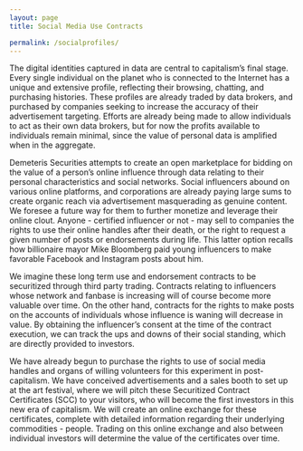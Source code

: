 ```yaml
---
layout: page
title: Social Media Use Contracts

permalink: /socialprofiles/
---
```


The digital identities captured in data are central to capitalism’s final stage. Every single individual on the planet who is connected to the Internet has a unique and extensive profile, reflecting their browsing, chatting, and purchasing histories. These profiles are already traded by data brokers, and purchased by companies seeking to increase the accuracy of their advertisement targeting. Efforts are already being made to allow individuals to act as their own data brokers, but for now the profits available to individuals remain minimal, since the value of personal data is amplified when in the aggregate. 

Demeteris Securities attempts to create an open marketplace for bidding on the value of a person’s online influence through data relating to their personal characteristics and social networks. Social influencers abound on various online platforms, and corporations are already paying large sums to create organic reach via advertisement masquerading as genuine content. We foresee a future way for them to further monetize and leverage their online clout. Anyone - certified influencer or not - may sell to companies the rights to use their online handles after their death, or the right to request a given number of posts or endorsements during life. This latter option recalls how billionaire mayor Mike Bloomberg paid young influencers to make favorable Facebook and Instagram posts about him.

We imagine these long term use and endorsement contracts to be securitized through third party trading. Contracts relating to influencers whose network and fanbase is increasing will of course become more valuable over time. On the other hand, contracts for the rights to make posts on the accounts of individuals whose influence is waning will decrease in value. By obtaining the influencer’s consent at the time of the contract execution, we can track the ups and downs of their social standing, which are directly provided to investors.

We have already begun to purchase the rights to use of social media handles and organs of willing volunteers for this experiment in post-capitalism. We have conceived advertisements and a sales booth to set up at the art festival, where we will pitch these Securitized Contract Certificates (SCC) to your visitors, who will become the first investors in this new era of capitalism. We will create an online exchange for these certificates, complete with detailed information regarding their underlying commodities - people. Trading on this online exchange and also between individual investors will determine the value of the certificates over time.
